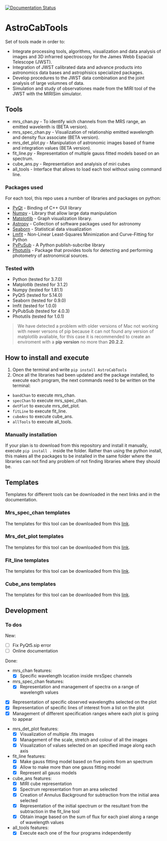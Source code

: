 [![Documentation Status](https://readthedocs.org/projects/astrotools/badge/?version=latest)](https://astrotools.readthedocs.io/en/latest/?badge=latest)

# AstroCabTools

Set of tools made in order to:

+ Integrate processing tools, algorithms, visualization and data analysis of images and 3D infrarred spectroscopy for the James Webb Espacial Telescope (JWST).
+ Integration of JWST calibrated data  and advance products into astronomics data bases and astrophisics specialized packages.
+ Develop procedures to the JWST data combination and the joint analysis of large volumnes of data.
+ Simulation and study of observationes made from the MIRI tool of the JWST with the MIRISim simulator.

## Tools

+ mrs_chan.py - To identify wich channels from the MRS range, an emitted wavelenth is (BETA version).
+ mrs_spec_chan.py - Visualization of relationship emitted wavelength and density flux associate (BETA version).
+ mrs_det_plot.py - Manipulation of astronomic images based of frame and integration values (BETA version).
+ fit_line.py - Representation of multiple gauss fitted models based on an spectrum.
+ cube_ans.py - Representation and analyisis of miri cubes
+ all_tools - Interface that allows to load each tool without using command line.

### Packages used

For each tool, this repo uses a number of libraries and packages on python:

+ [PyQt](https://wiki.python.org/moin/PyQt) - Binding of C++ GUI library
+ [Numpy](https://numpy.org/) - Library that allow large data manipulation
+ [Matplotlib](https://matplotlib.org/) - Graph visualization library.
+ [Astropy](https://www.astropy.org/) - Collection of software packages used for astronomy
+ [Seaborn](https://seaborn.pydata.org/) - Statistical data visualization
+ [Lmfit](https://lmfit.github.io//lmfit-py/) - Non-Linear Least-Squares Minimization and Curve-Fitting for Python
+ [PyPuSub](https://github.com/schollii/pypubsub) - A Python publish-subcribe library
+ [Photutils](https://photutils.readthedocs.io/en/stable/#) - Package that provides tools for detecting and performing photometry of astronomical sources.

### Tested with
+ Python (tested for 3.7.0)
+ Matplotlib (tested for 3.1.2)
+ Numpy (tested for 1.81.1)
+ PyQt5 (tested for 5.14.0)
+ Seaborn (tested for 0.9.0)
+ lmfit (tested for 1.0.0)
+ PyPubSub (tested for 4.0.3)
+ Photutils (tested for 1.0.1)

> We have detected a problem with older versions of Mac not working with newer versons of pip because it can not found any version of matplotlib avaliable, for this case it is recommended to create an enviroment with a **pip version** no more than **20.2.2**.

## How to install and execute
1. Open the terminal and write `pip install AstroCabTools`
2. Once all the libraries had been updated and the package installed, to execute each program, the next commands need to be written on the terminal:
 - `bandChan` to execute mrs_chan.
 - `specChan` to execute mrs_spec_chan.
 - `detPlot` to execute mrs_det_plot.
 - `fitLine` to execute fit_line.
 - `cubeAns` to execute cube_ans.
 - `allTools` to execute all_tools.

### Manually installation
If your plan is to download from this repository and install it manually, execute `pip install .` inside the folder.
Rather than using the python install, this makes all the packages to be installed in the same folder where the libraries can not find any problem of not finding libraries where they should be.

## Templates
Templates for different tools can be downloaded in the next links and in the documentation.

### Mrs_spec_chan templates

The templates for this tool can be downloaded from this [link](https://cab.inta-csic.es/users/alabiano/templates_mrs_spec_chan.zip).

### Mrs_det_plot templates

The templates for this tool can be downloaded from this [link](https://cab.inta-csic.es/users/alabiano/templates_mrs_det_plot.zip).

### Fit_line templates

The templates for this tool can be downloaded from this [link](https://cab.inta-csic.es/users/alabiano/templates_fit_line.zip).

### Cube_ans templates

The templates for this tool can be downloaded from this [link](https://cab.inta-csic.es/users/alabiano/templates_cube_ans.zip).

## Development

### To dos

New:

+ [ ] Fix PyQt5.sip error
+ [ ] Online documentation

Done:

+ mrs_chan features:
  + [x] Specific wavelength location inside mrsSpec channels

+ mrs_spec_chan features:
  + [x] Representation and management of spectra on a range of wavelength values

 + [x] Representation of specific observed wavelengths selected on the plot
 + [x] Representation of specific lines of interest from a list on the plot
 + [x] Management of different specification ranges where each plot is going to appear
+ mrs_det_plot features:
  + [x] Visualization of multiple .fits images
  + [x] Management of the scale, stretch and colour of all the images
  + [x] Visualization of values selected on an specified image along each axis

+ fit_line features:
  + [x] Make gauss fitting model based on five points from an spectrum
  + [x] Allow to make more than one gauss fitting model
  + [x] Represent all gauss models

+ cube_ans features:
  + [x] MIRI cube representation
  + [x] Spectrum representation from an area selected
  + [x] Creation of Annulus Background for subtraction from the initial area selected
  + [x] Representation of the initial spectrum or the resultant from the subtraction in the fit_line tool
  + [x] Obtain image based on the sum of flux for each pixel along a range of wavelength values

+ all_tools features:
  + [x] Execute each one of the four programs independently
